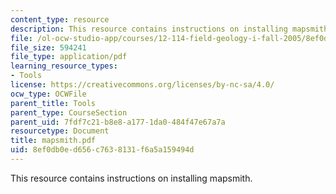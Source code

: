 ```yaml
---
content_type: resource
description: This resource contains instructions on installing mapsmith.
file: /ol-ocw-studio-app/courses/12-114-field-geology-i-fall-2005/8ef0db0ed656c7638131f6a5a159494d_mapsmith.pdf
file_size: 594241
file_type: application/pdf
learning_resource_types:
- Tools
license: https://creativecommons.org/licenses/by-nc-sa/4.0/
ocw_type: OCWFile
parent_title: Tools
parent_type: CourseSection
parent_uid: 7fdf7c21-b8e8-a177-1da0-484f47e67a7a
resourcetype: Document
title: mapsmith.pdf
uid: 8ef0db0e-d656-c763-8131-f6a5a159494d
---
```

This resource contains instructions on installing mapsmith.